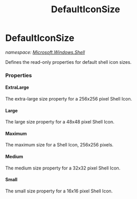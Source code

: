 ﻿---
title: DefaultIconSize
---

# DefaultIconSize
_namespace: [Microsoft.Windows.Shell](N-Microsoft.Windows.Shell.html)_

Defines the read-only properties for default shell icon sizes.



### Properties

#### ExtraLarge
The extra-large size property for a 256x256 pixel Shell Icon.
#### Large
The large size property for a 48x48 pixel Shell Icon.
#### Maximum
The maximum size for a Shell Icon, 256x256 pixels.
#### Medium
The medium size property for a 32x32 pixel Shell Icon.
#### Small
The small size property for a 16x16 pixel Shell Icon.

